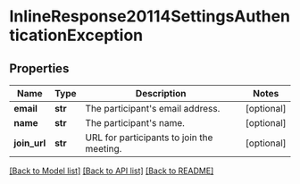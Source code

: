 # InlineResponse20114SettingsAuthenticationException

## Properties
Name | Type | Description | Notes
------------ | ------------- | ------------- | -------------
**email** | **str** | The participant&#x27;s email address. | [optional] 
**name** | **str** | The participant&#x27;s name. | [optional] 
**join_url** | **str** | URL for participants to join the meeting. | [optional] 

[[Back to Model list]](../README.md#documentation-for-models) [[Back to API list]](../README.md#documentation-for-api-endpoints) [[Back to README]](../README.md)

